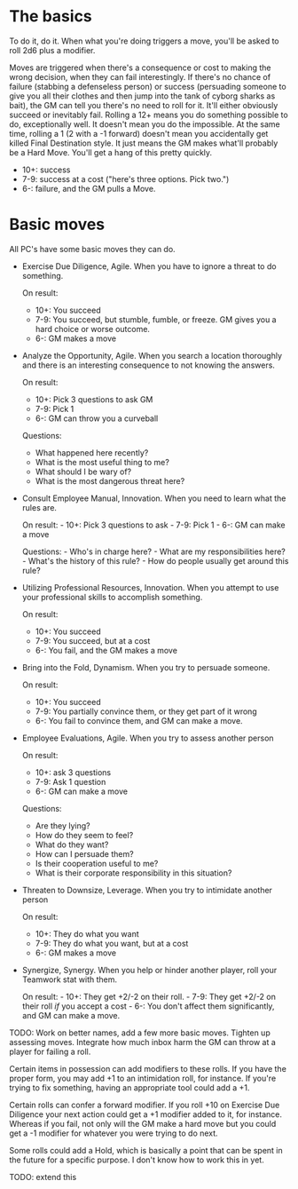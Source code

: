 # The basics

To do it, do it. When what you're doing triggers a move, you'll be asked to
roll 2d6 plus a modifier. 

Moves are triggered when there's a consequence or cost to making the wrong
decision, when they can fail interestingly. If there's no chance of failure
(stabbing a defenseless person) or success (persuading someone to give you all
their clothes and then jump into the tank of cyborg sharks as bait), the GM can tell
you there's no need to roll for it. It'll either obviously succeed or inevitably
fail. Rolling a 12+ means you do something possible to do, exceptionally well.
It doesn't mean you do the impossible. At the same time, rolling a 1 (2 with a
-1 forward) doesn't mean you accidentally get killed Final Destination style. It
just means the GM makes what'll probably be a Hard Move. You'll get a hang of
this pretty quickly.


- 10+: success
- 7-9: success at a cost ("here's three options. Pick two.")
- 6-: failure, and the GM pulls a Move.

# Basic moves

All PC's have some basic moves they can do.

- Exercise Due Diligence, Agile. When you have to ignore a threat to do something.

   On result:
     - 10+: You succeed
     - 7-9: You succeed, but stumble, fumble, or freeze. GM gives you a hard
        choice or worse outcome.
     - 6-: GM makes a move

- Analyze the Opportunity, Agile. When you search a location thoroughly and
  there is an interesting consequence to not knowing the answers.

   On result:
     - 10+: Pick 3 questions to ask GM
     - 7-9: Pick 1
     - 6-: GM can throw you a curveball

   Questions:
     - What happened here recently?
     - What is the most useful thing to me?
     - What should I be wary of?
     - What is the most dangerous threat here?

- Consult Employee Manual, Innovation. When you need to learn what the rules
  are.

     On result:
       - 10+: Pick 3 questions to ask
       - 7-9: Pick 1
       - 6-: GM can make a move

     Questions:
       - Who's in charge here?
       - What are my responsibilities here?
       - What's the history of this rule?
       - How do people usually get around this rule?

- Utilizing Professional Resources, Innovation. When you attempt to use your
  professional skills to accomplish something.

   On result:
     - 10+: You succeed
     - 7-9: You succeed, but at a cost
     - 6-: You fail, and the GM makes a move

- Bring into the Fold, Dynamism. When you try to persuade someone.

   On result:
     - 10+: You succeed
     - 7-9: You partially convince them, or they get part of it wrong
     - 6-: You fail to convince them, and GM can make a move.

- Employee Evaluations, Agile. When you try to assess another person

   On result:
     - 10+: ask 3 questions
     - 7-9: Ask 1 question
     - 6-: GM can make a move

   Questions:
     - Are they lying?
     - How do they seem to feel?
     - What do they want?
     - How can I persuade them?
     - Is their cooperation useful to me?
     - What is their corporate responsibility in this situation?

- Threaten to Downsize, Leverage. When you try to intimidate another person

   On result:
     - 10+: They do what you want
     - 7-9: They do what you want, but at a cost
     - 6-: GM makes a move

- Synergize, Synergy. When you help or hinder another player, roll your Teamwork
  stat with them.
  
     On result:
       - 10+: They get +2/-2 on their roll.
       - 7-9: They get +2/-2 on their roll *if* you accept a cost
       - 6-: You don't affect them significantly, and GM can make a move.

TODO: Work on better names, add a few more basic moves. Tighten up assessing
moves. Integrate how much inbox harm the GM can throw at a player for failing a
roll.

Certain items in possession can add modifiers to these rolls. If you have the
proper form, you may add +1 to an intimidation roll, for instance. If you're
trying to fix something, having an appropriate tool could add a +1. 

Certain rolls can confer a forward modifier. If you roll +10 on Exercise Due
Diligence your next action could get a +1 modifier added to it, for instance.
Whereas if you fail, not only will the GM make a hard move but you could get a
-1 modifier for whatever you were trying to do next.

Some rolls could add a Hold, which is basically a point that can be spent in the
future for a specific purpose. I don't know how to work this in yet.

TODO: extend this
